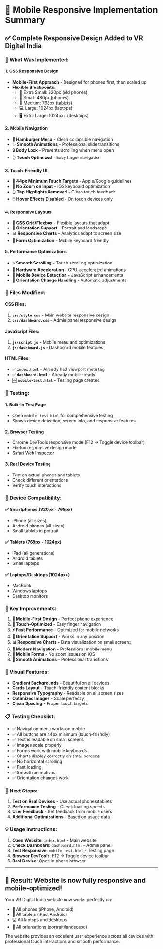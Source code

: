 # 📱 Mobile Responsive Implementation Summary

## ✅ Complete Responsive Design Added to VR Digital India

### 🎯 What Was Implemented:

#### 1. **CSS Responsive Design**
- **Mobile-First Approach** - Designed for phones first, then scaled up
- **Flexible Breakpoints**:
  - 📱 Extra Small: 320px (old phones)
  - 📱 Small: 480px (phones)
  - 📲 Medium: 768px (tablets)
  - 💻 Large: 1024px (laptops)
  - 🖥️ Extra Large: 1024px+ (desktops)

#### 2. **Mobile Navigation**
- 🍔 **Hamburger Menu** - Clean collapsible navigation
- ✨ **Smooth Animations** - Professional slide transitions
- 🔒 **Body Lock** - Prevents scrolling when menu open
- 👆 **Touch Optimized** - Easy finger navigation

#### 3. **Touch-Friendly UI**
- 🎯 **44px Minimum Touch Targets** - Apple/Google guidelines
- 📱 **No Zoom on Input** - iOS keyboard optimization
- 👆 **Tap Highlights Removed** - Clean touch feedback
- 🖱️ **Hover Effects Disabled** - On touch devices only

#### 4. **Responsive Layouts**
- 📐 **CSS Grid/Flexbox** - Flexible layouts that adapt
- 🔄 **Orientation Support** - Portrait and landscape
- 📊 **Responsive Charts** - Analytics adapt to screen size
- 📝 **Form Optimization** - Mobile keyboard friendly

#### 5. **Performance Optimizations**
- ⚡ **Smooth Scrolling** - Touch scrolling optimization
- 🎨 **Hardware Acceleration** - GPU-accelerated animations
- 📱 **Mobile Device Detection** - JavaScript enhancements
- 🔄 **Orientation Change Handling** - Automatic adjustments

### 📁 Files Modified:

#### CSS Files:
1. **`css/style.css`** - Main website responsive design
2. **`css/dashboard.css`** - Admin panel responsive design

#### JavaScript Files:
1. **`js/script.js`** - Mobile menu and optimizations
2. **`js/dashboard.js`** - Dashboard mobile features

#### HTML Files:
- ✅ **`index.html`** - Already had viewport meta tag
- ✅ **`dashboard.html`** - Already mobile-ready
- 🆕 **`mobile-test.html`** - Testing page created

### 🧪 Testing:

#### 1. **Built-in Test Page**
- Open `mobile-test.html` for comprehensive testing
- Shows device detection, screen info, and responsive features

#### 2. **Browser Testing**
- Chrome DevTools responsive mode (F12 → Toggle device toolbar)
- Firefox responsive design mode
- Safari Web Inspector

#### 3. **Real Device Testing**
- Test on actual phones and tablets
- Check different orientations
- Verify touch interactions

### 📱 Device Compatibility:

#### ✅ **Smartphones** (320px - 768px)
- iPhone (all sizes)
- Android phones (all sizes)
- Small tablets in portrait

#### ✅ **Tablets** (768px - 1024px)
- iPad (all generations)
- Android tablets
- Small laptops

#### ✅ **Laptops/Desktops** (1024px+)
- MacBook
- Windows laptops
- Desktop monitors

### 🚀 Key Improvements:

1. **📱 Mobile-First Design** - Perfect phone experience
2. **🎯 Touch-Optimized** - Easy finger navigation
3. **⚡ Fast Performance** - Optimized for mobile networks
4. **🔄 Orientation Support** - Works in any position
5. **📊 Responsive Charts** - Data visualization on small screens
6. **🍔 Modern Navigation** - Professional mobile menu
7. **📝 Mobile Forms** - No zoom issues on iOS
8. **🎨 Smooth Animations** - Professional transitions

### 🎨 Visual Features:

- **Gradient Backgrounds** - Beautiful on all devices
- **Cards Layout** - Touch-friendly content blocks
- **Responsive Typography** - Readable on all screen sizes
- **Optimized Images** - Scale perfectly
- **Clean Spacing** - Proper touch targets

### 📋 Testing Checklist:

- ✅ Navigation menu works on mobile
- ✅ All buttons are 44px minimum (touch-friendly)
- ✅ Text is readable on small screens
- ✅ Images scale properly
- ✅ Forms work with mobile keyboards
- ✅ Charts display correctly on small screens
- ✅ No horizontal scrolling
- ✅ Fast loading
- ✅ Smooth animations
- ✅ Orientation changes work

### 🎯 Next Steps:

1. **Test on Real Devices** - Use actual phones/tablets
2. **Performance Testing** - Check loading speeds
3. **User Feedback** - Get feedback from mobile users
4. **Additional Optimizations** - Based on usage data

### 💡 Usage Instructions:

1. **Open Website**: `index.html` - Main website
2. **Check Dashboard**: `dashboard.html` - Admin panel  
3. **Test Responsive**: `mobile-test.html` - Testing page
4. **Browser DevTools**: F12 → Toggle device toolbar
5. **Real Device**: Open in phone browser

---

## 🎉 **Result: Website is now fully responsive and mobile-optimized!** 

Your VR Digital India website now works perfectly on:
- 📱 All phones (iPhone, Android)
- 📲 All tablets (iPad, Android)
- 💻 All laptops and desktops
- 🔄 All orientations (portrait/landscape)

The website provides an excellent user experience across all devices with professional touch interactions and smooth performance.
